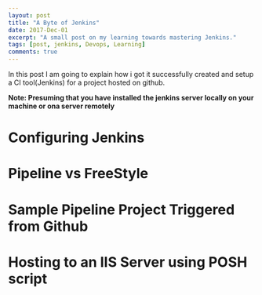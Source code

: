 ```yaml
---
layout: post
title: "A Byte of Jenkins"
date: 2017-Dec-01
excerpt: "A small post on my learning towards mastering Jenkins."
tags: [post, jenkins, Devops, Learning]
comments: true
---
```


In this post I am going to explain how i got it successfully created and setup a CI tool(Jenkins) for a project hosted on github.

**Note: Presuming that you have installed the jenkins server locally on your machine or ona server remotely**

# Configuring Jenkins

# Pipeline vs FreeStyle

# Sample Pipeline Project Triggered from Github

# Hosting to an IIS Server using POSH script

# 